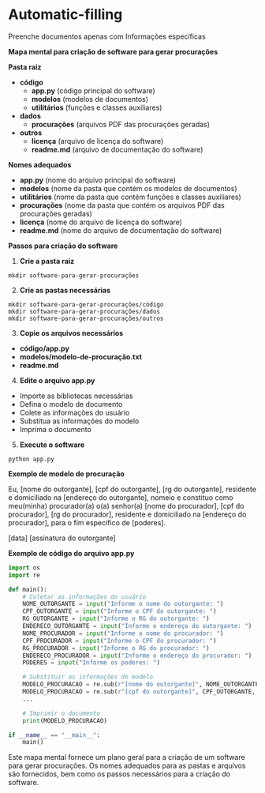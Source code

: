 # Automatic-filling
 Preenche documentos apenas com Informações específicas


**Mapa mental para criação de software para gerar procurações**

**Pasta raiz**

* **código**
    * **app.py** (código principal do software)
    * **modelos** (modelos de documentos)
    * **utilitários** (funções e classes auxiliares)
* **dados**
    * **procurações** (arquivos PDF das procurações geradas)
* **outros**
    * **licença** (arquivo de licença do software)
    * **readme.md** (arquivo de documentação do software)

**Nomes adequados**

* **app.py** (nome do arquivo principal do software)
* **modelos** (nome da pasta que contém os modelos de documentos)
* **utilitários** (nome da pasta que contém funções e classes auxiliares)
* **procurações** (nome da pasta que contém os arquivos PDF das procurações geradas)
* **licença** (nome do arquivo de licença do software)
* **readme.md** (nome do arquivo de documentação do software)

**Passos para criação do software**

1. **Crie a pasta raiz**

```
mkdir software-para-gerar-procurações
```

2. **Crie as pastas necessárias**

```
mkdir software-para-gerar-procurações/código
mkdir software-para-gerar-procurações/dados
mkdir software-para-gerar-procurações/outros
```

3. **Copie os arquivos necessários**

* **código/app.py**
* **modelos/modelo-de-procuração.txt**
* **readme.md**

4. **Edite o arquivo app.py**

* Importe as bibliotecas necessárias
* Defina o modelo de documento
* Colete as informações do usuário
* Substitua as informações do modelo
* Imprima o documento

5. **Execute o software**

```
python app.py
```

**Exemplo de modelo de procuração**


Eu, [nome do outorgante], [cpf do outorgante], [rg do outorgante], residente e domiciliado na [endereço do outorgante], nomeio e constituo como meu(minha) procurador(a) o(a) senhor(a) [nome do procurador], [cpf do procurador], [rg do procurador], residente e domiciliado na [endereço do procurador], para o fim específico de [poderes].

[data]
[assinatura do outorgante]


**Exemplo de código do arquivo app.py**

```python
import os
import re

def main():
    # Coletar as informações do usuário
    NOME_OUTORGANTE = input("Informe o nome do outorgante: ")
    CPF_OUTORGANTE = input("Informe o CPF do outorgante: ")
    RG_OUTORGANTE = input("Informe o RG do outorgante: ")
    ENDERECO_OUTORGANTE = input("Informe o endereço do outorgante: ")
    NOME_PROCURADOR = input("Informe o nome do procurador: ")
    CPF_PROCURADOR = input("Informe o CPF do procurador: ")
    RG_PROCURADOR = input("Informe o RG do procurador: ")
    ENDERECO_PROCURADOR = input("Informe o endereço do procurador: ")
    PODERES = input("Informe os poderes: ")

    # Substituir as informações do modelo
    MODELO_PROCURACAO = re.sub(r"[nome do outorgante]", NOME_OUTORGANTE, MODELO_PROCURACAO)
    MODELO_PROCURACAO = re.sub(r"[cpf do outorgante]", CPF_OUTORGANTE, MODELO_PROCURACAO)
    ...

    # Imprimir o documento
    print(MODELO_PROCURACAO)

if __name__ == "__main__":
    main()
```

Este mapa mental fornece um plano geral para a criação de um software para gerar procurações. Os nomes adequados para as pastas e arquivos são fornecidos, bem como os passos necessários para a criação do software.